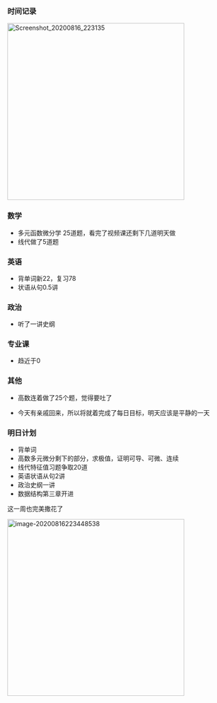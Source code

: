 ### 时间记录

<img src="https://raw.githubusercontent.com/Kong-PR/Typora-picture/master/img/Screenshot_20200816_223135.jpg" alt="Screenshot_20200816_223135" width=400 />

### 数学

- 多元函数微分学 25道题，看完了视频课还剩下几道明天做
- 线代做了5道题

### 英语

- 背单词新22，复习78
- 状语从句0.5讲

### 政治

- 听了一讲史纲

### 专业课

- 趋近于0

### 其他

- 高数连着做了25个题，觉得要吐了

- 今天有亲戚回来，所以将就着完成了每日目标，明天应该是平静的一天

### 明日计划

- 背单词
- 高数多元微分剩下的部分，求极值，证明可导、可微、连续
- 线代特征值习题争取20道
- 英语状语从句2讲
- 政治史纲一讲
- 数据结构第三章开进

这一周也完美撒花了

<img src="https://raw.githubusercontent.com/Kong-PR/Typora-picture/master/img/image-20200816223448538.png" alt="image-20200816223448538" width=400 />